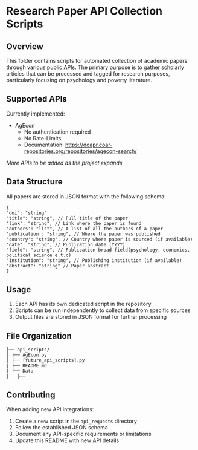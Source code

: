 # Research Paper API Collection Scripts

## Overview
This folder contains scripts for automated collection of academic papers through various public APIs. The primary purpose is to gather scholarly articles that can be processed and tagged for research purposes, particularly focusing on psychology and poverty literature.

## Supported APIs
Currently implemented:
- AgEcon
  - No authentication required
  - No Rate-Limits
  - Documentation: https://doapr.coar-repositories.org/repositories/agecon-search/

*More APIs to be added as the project expands*

## Data Structure
All papers are stored in JSON format with the following schema:

```
{
"doi": "string" 
"title": "string", // Full title of the paper
'link': "string", // Link where the paper is found
'authors': "list", // A list of all the authors of a paper
'publication': "string", // Where the paper was published
'country': "string", // Country where paper is sourced (if available)
"date": "string", // Publication date (YYYY)
"field": "string", // Publication broad field(psychology, economics, political science e.t.c)
"institution": "string", // Publishing institution (if available)
"abstract": "string" // Paper abstract
}

```

## Usage
1. Each API has its own dedicated script in the repository
2. Scripts can be run independently to collect data from specific sources
3. Output files are stored in JSON format for further processing

## File Organization

```
├── api_scripts/
│ ├── AgEcon.py
│ ├── [future_api_scripts].py
| ├── README.md
| └── Data
|   ├──

```

## Contributing
When adding new API integrations:
1. Create a new script in the `api_requests` directory
2. Follow the established JSON schema
3. Document any API-specific requirements or limitations
4. Update this README with new API details

